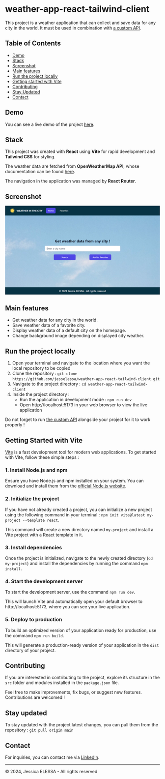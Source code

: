 # weather-app-react-tailwind-client

This project is a weather application that can collect and save data for any city in the world. It must be used in combination with [a custom API](https://github.com/jesselessa/weather-app-node-express-api).

## Table of Contents

- [Demo](#demo)
- [Stack](#stack)
- [Screenshot](#screenshot)
- [Main features](#main-features)
- [Run the project locally](#run-the-project-locally)
- [Getting started with Vite](#getting-started-with-vite)
- [Contributing](#contributing)
- [Stay Updated](#stay-updated)
- [Contact](#contact)

## Demo

You can see a live demo of the project [here](https://jesselessa-weather-app-react-tailwind.netlify.app/).

## Stack

This project was created with **React** using **Vite** for rapid development and **Tailwind CSS** for styling.

The weather data are fetched from **OpenWeatherMap API**, whose documentation can be found [here](https://openweathermap.org/api).

The navigation in the application was managed by **React Router**.

## Screenshot

![Screenshot](./public/screenshot.png)

## Main features

- Get weather data for any city in the world.
- Save weather data of a favorite city.
- Display weather data of a default city on the homepage.
- Change background image depending on displayed city weather.

## Run the project locally

1. Open your terminal and navigate to the location where you want the local repository to be copied
2. Clone the repository : `git clone https://github.com/jesselessa/weather-app-react-tailwind-client.git`
3. Navigate to the project directory : `cd weather-app-react-tailwind-client`
4. Inside the project directory :
   - Run the application in development mode : `npm run dev`
   - Open http://localhost:5173 in your web browser to view the live application

Do not forget to run [the custom API](https://github.com/jesselessa/weather-app-node-express-api) alongside your project for it to work properly !

## Getting Started with Vite

[Vite](https://vitejs.dev/) is a fast development tool for modern web applications. To get started with Vite, follow these simple steps :

### 1. Install Node.js and npm

Ensure you have Node.js and npm installed on your system. You can download and install them from the [official Node.js website](https://nodejs.org/en).

### 2. Initialize the project

If you have not already created a project, you can initialize a new project using the following command in your terminal : `npm init vite@latest my-project --template react`.

This command will create a new directory named `my-project` and install a Vite project with a React template in it.

### 3. Install dependencies

Once the project is initialized, navigate to the newly created directory (`cd my-project`) and install the dependencies by running the command `npm install`.

### 4. Start the development server

To start the development server, use the command `npm run dev`.

This will launch Vite and automatically open your default browser to http://localhost:5173, where you can see your live application.

### 5. Deploy to production

To build an optimized version of your application ready for production, use the command `npm run build`.

This will generate a production-ready version of your application in the `dist` directory of your project.

## Contributing

If you are interested in contributing to the project, explore its structure in the `src` folder and modules installed in the `package.json` file.

Feel free to make improvements, fix bugs, or suggest new features. Contributions are welcomed !

## Stay updated

To stay updated with the project latest changes, you can pull them from the repository : `git pull origin main`

## Contact

For inquiries, you can contact me via [LinkedIn](https://www.linkedin.com/in/jessica-elessa/).

---

&copy; 2024, Jessica ELESSA - All rights reserved
